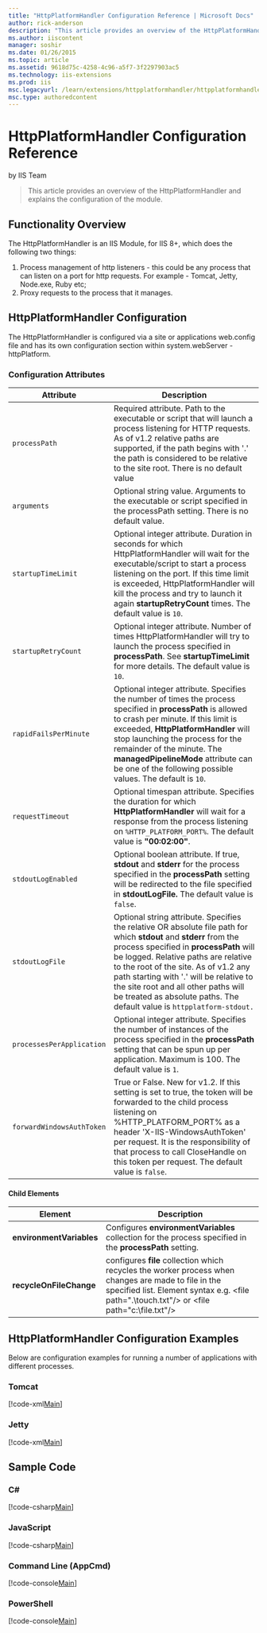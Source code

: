 ```yaml
---
title: "HttpPlatformHandler Configuration Reference | Microsoft Docs"
author: rick-anderson
description: "This article provides an overview of the HttpPlatformHandler and explains the configuration of the module."
ms.author: iiscontent
manager: soshir
ms.date: 01/26/2015
ms.topic: article
ms.assetid: 9618d75c-4258-4c96-a5f7-3f2297903ac5
ms.technology: iis-extensions
ms.prod: iis
msc.legacyurl: /learn/extensions/httpplatformhandler/httpplatformhandler-configuration-reference
msc.type: authoredcontent
---
```

HttpPlatformHandler Configuration Reference
====================
by IIS Team

> This article provides an overview of the HttpPlatformHandler and explains the configuration of the module.

<a id="_Functionality_Overview"></a>
## Functionality Overview

The HttpPlatformHandler is an IIS Module, for IIS 8+, which does the following two things:

1. Process management of http listeners - this could be any process that can listen on a port for http requests. For example - Tomcat, Jetty, Node.exe, Ruby etc;
2. Proxy requests to the process that it manages.

<a id="_HttpPlatformHandler_Configuration"></a>
## HttpPlatformHandler Configuration

 The HttpPlatformHandler is configured via a site or applications web.config file and has its own configuration section within system.webServer - httpPlatform. 

### Configuration Attributes

| **Attribute** | **Description** |
| --- | --- |
| `processPath` | Required attribute. Path to the executable or script that will launch a process listening for HTTP requests. As of v1.2 relative paths are supported, if the path begins with '.' the path is considered to be relative to the site root. There is no default value |
| `arguments` | Optional string value. Arguments to the executable or script specified in the processPath setting. There is no default value. |
| `startupTimeLimit` | Optional integer attribute. Duration in seconds for which HttpPlatformHandler will wait for the executable/script to start a process listening on the port. If this time limit is exceeded, HttpPlatformHandler will kill the process and try to launch it again **startupRetryCount** times. The default value is `10`. |
| `startupRetryCount` | Optional integer attribute. Number of times HttpPlatformHandler will try to launch the process specified in **processPath**. See **startupTimeLimit** for more details. The default value is `10`. |
| `rapidFailsPerMinute` | Optional integer attribute. Specifies the number of times the process specified in **processPath** is allowed to crash per minute. If this limit is exceeded, **HttpPlatformHandler** will stop launching the process for the remainder of the minute. The **managedPipelineMode** attribute can be one of the following possible values. The default is `10`. |
| `requestTimeout` | Optional timespan attribute. Specifies the duration for which **HttpPlatformHandler** will wait for a response from the process listening on `%HTTP_PLATFORM_PORT%`. The default value is **"00:02:00"**. |
| `stdoutLogEnabled` | Optional boolean attribute. If true, **stdout** and **stderr** for the process specified in the **processPath** setting will be redirected to the file specified in **stdoutLogFile.** The default value is `false`. |
| `stdoutLogFile` | Optional string attribute. Specifies the relative OR absolute file path for which **stdout** and **stderr** from the process specified in **processPath** will be logged. Relative paths are relative to the root of the site. As of v1.2 any path starting with '.' will be relative to the site root and all other paths will be treated as absolute paths. The default value is `httpplatform-stdout.` |
| `processesPerApplication` | Optional integer attribute. Specifies the number of instances of the process specified in the **processPath** setting that can be spun up per application. Maximum is 100. The default value is `1`. |
| `forwardWindowsAuthToken` | True or False. New for v1.2. If this setting is set to true, the token will be forwarded to the child process listening on %HTTP\_PLATFORM\_PORT% as a header 'X-IIS-WindowsAuthToken' per request. It is the responsibility of that process to call CloseHandle on this token per request. The default value is `false`. |

#### Child Elements

| **Element** | **Description** |
| --- | --- |
| **environmentVariables** | Configures **environmentVariables** collection for the process specified in the **processPath** setting. |
| **recycleOnFileChange** | configures **file** collection which recycles the worker process when changes are made to file in the specified list. Element syntax e.g. &lt;file path=&quot;.\touch.txt&quot;/&gt; or &lt;file path=&quot;c:\file.txt&quot;/&gt; |

<a id="_HttpPlatformHandler_Configuration_E"></a>
## HttpPlatformHandler Configuration Examples

 Below are configuration examples for running a number of applications with different processes. 

### Tomcat

[!code-xml[Main](httpplatformhandler-configuration-reference/samples/sample1.xml)]

### Jetty

[!code-xml[Main](httpplatformhandler-configuration-reference/samples/sample2.xml)]

<a id="_Sample_Code"></a>
## Sample Code

### C#

[!code-csharp[Main](httpplatformhandler-configuration-reference/samples/sample3.cs)]

### JavaScript

[!code-csharp[Main](httpplatformhandler-configuration-reference/samples/sample4.cs)]

### Command Line (AppCmd)

[!code-console[Main](httpplatformhandler-configuration-reference/samples/sample5.cmd)]

### PowerShell

[!code-console[Main](httpplatformhandler-configuration-reference/samples/sample6.cmd)]